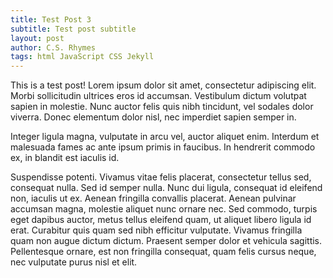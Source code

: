 ```yaml
---
title: Test Post 3
subtitle: Test post subtitle
layout: post
author: C.S. Rhymes
tags: html JavaScript CSS Jekyll
---
```


This is a test post! Lorem ipsum dolor sit amet, consectetur adipiscing elit. Morbi sollicitudin ultrices eros id accumsan. Vestibulum dictum volutpat sapien in molestie. Nunc auctor felis quis nibh tincidunt, vel sodales dolor viverra. Donec elementum dolor nisl, nec imperdiet sapien semper in. 

Integer ligula magna, vulputate in arcu vel, auctor aliquet enim. Interdum et malesuada fames ac ante ipsum primis in faucibus. In hendrerit commodo ex, in blandit est iaculis id.

Suspendisse potenti. Vivamus vitae felis placerat, consectetur tellus sed, consequat nulla. Sed id semper nulla. Nunc dui ligula, consequat id eleifend non, iaculis ut ex. Aenean fringilla convallis placerat. Aenean pulvinar accumsan magna, molestie aliquet nunc ornare nec. Sed commodo, turpis eget dapibus auctor, metus tellus eleifend quam, ut aliquet libero ligula id erat. Curabitur quis quam sed nibh efficitur vulputate. Vivamus fringilla quam non augue dictum dictum. Praesent semper dolor et vehicula sagittis. Pellentesque ornare, est non fringilla consequat, quam felis cursus neque, nec vulputate purus nisl et elit.